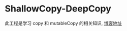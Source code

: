 # ShallowCopy-DeepCopy
此工程是学习 copy 和 mutableCopy 的相关知识,  <a href="http://blog.ximu.site/deep-or-shallow-copy/">博客地址</a>
